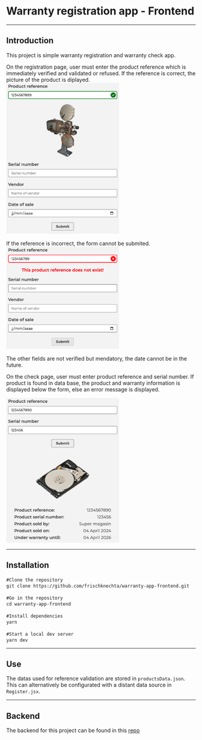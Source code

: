# Warranty registration app - Frontend

---

## Introduction

This project is simple warranty registration and warranty check app.

On the registration page, user must enter the product reference which is immediately verified and validated or refused.
If the reference is correct, the picture of the product is diplayed.
<img src="/public/Valid REF.png" width="300" >

If the reference is incorrect, the form cannot be submited.
<img src="/public/Invalid REF.png" width="300"  >

The other fields are not verified but mendatory, the date cannot be in the future.

On the check page, user must enter product reference and serial number.
If product is found in data base, the product and warranty information is displayed below the form, else an error message is displayed.

<img src="/public/Warranty check.png" width="300" >

---

## Installation

```
#Clone the repository
git clone https://github.com/frischknechta/warranty-app-frontend.git

#Go in the repository
cd warranty-app-frontend

#Install dependencies
yarn

#Start a local dev server
yarn dev
```

---

## Use

The datas used for reference validation are stored in `productsData.json`.
This can alternatively be configurated with a distant data source in `Register.jsx`.

---

## Backend

The backend for this project can be found in this [repo](https://github.com/frischknechta/personal-projects-backend)
